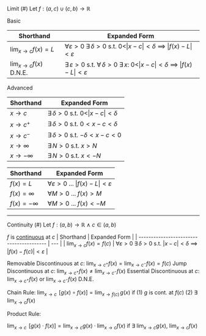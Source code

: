 Limit
(#) Let $f:(a,\,c)\cup(c,\,b)\to \mathbb{R}$

Basic

| Shorthand                                | Expanded Form    |
| ---------------------------------------- | --- |
| $\displaystyle \lim_{x\to c}f(x)=L$      | $\forall\varepsilon>0$ $\exists\,\delta>0$ s.t. $0<$\|$x-c$\|$<\delta$ $\implies$ \|$f(x)-L$\|$<\varepsilon$   |
| $\displaystyle \lim_{x\to c}f(x)$ D.N.E. | $\exists\,\varepsilon>0$ s.t. $\forall\,\delta>0$ $\exists\,x:$ $0<$\|$x-c$\|$<\delta$ $\implies$ \|$f(x)-L$\|$<\varepsilon$     |


Advanced

| Shorthand     | Expanded Form                                   |
| ------------- | ----------------------------------------------- |
| $x\to c$      | $\exists\,\delta>0$ s.t. $0<$\|$x-c$\|$<\delta$ |
| $x\to c^+$              |  $\exists\,\delta>0$ s.t. $0<x-c<\delta$                                               |
| $x\to c^-$              |  $\exists\,\delta>0$ s.t. $-\delta<x-c<0$                                               |
| $x\to\infty$  | $\exists\,N>0$ s.t. $x>N$                       |
| $x\to-\infty$ | $\exists\,N>0$ s.t. $x< -N$                     |

| Shorthand      | Expanded Form                                         |
| -------------- | ----------------------------------------------------- |
| $f(x)=L$       | $\forall\varepsilon>0$ ... \|$f(x)-L$\|$<\varepsilon$ |
| $f(x)=\infty$  | $\forall M>0$ ... $f(x)>M$                            |
| $f(x)=-\infty$ | $\forall M>0$ ... $f(x)< -M$                          |

---

Continuity
(#) Let $f:(a,\,b)\to \mathbb{R}$ $\land$ $c\in(a,\,b)$

$f$ is <u>continuous</u> at $c$
| Shorthand                                | Expanded Form    |
| ---------------------------------------- | --- |
| $\displaystyle \lim_{x\to c}f(x)=f(c)$      | $\forall\varepsilon>0$ $\exists\,\delta>0$ s.t. \|$x-c$\|$<\delta$ $\implies$ \|$f(x)-f(c)$\|$<\varepsilon$   |


Removable Discontinuous at $c$:   $\displaystyle\lim_{x\to c^+}f(x)=\lim_{x\to c^-}f(x)=f(c)$
Jump Discontinuous at $c$:        $\displaystyle\lim_{x\to c^+}f(x)\not=\lim_{x\to c^-}f(x)$
Essential Discontinuous at $c$:   $\displaystyle\lim_{x\to c^+}f(x)$ or $\displaystyle\lim_{x\to c^-}f(x)$ D.N.E.


Chain Rule:
$\displaystyle\lim_{x\to c}\;\,[g(x)\circ f(x)]=\lim_{x\to f(c)}\,g(x)$ 
if 
(1) $g$ is cont. at $f(c)$
(2) $\exists$ $\displaystyle\lim_{x\to c}f(x)$

Product Rule:

$\displaystyle\lim_{x\to c}\;\,[g(x)\cdot f(x)]=\lim_{x\to c}g(x)\cdot\lim_{x\to c}f(x)$ 
if $\exists$ $\displaystyle\lim_{x\to c} g(x)$, $\displaystyle\lim_{x\to c} f(x)$